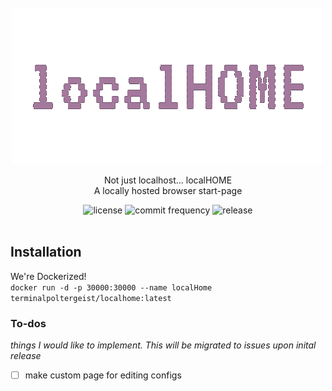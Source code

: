 <div id="top"></div>

<!-- PROJECT LOGO -->
<br />
<div align="center">
  <a href="https://github.com/terminalPoltergeist/localHOME">
    <img src=".github/logo.png" alt="Logo" width="500" height="250">
  </a>

  <p align="center">
    Not just localhost... localHOME
    <br/>
    A locally hosted browser start-page
  </p>

  <img src="https://img.shields.io/github/license/terminalPoltergeist/localHOME?color=blue&style=for-the-badge" alt="license">
  <img src="https://img.shields.io/github/commit-activity/m/terminalPoltergeist/localHOME?color=blue&style=for-the-badge" alt="commit frequency">
  <img src="https://img.shields.io/github/v/release/terminalPoltergeist/localHOME?color=blue&style=for-the-badge" alt="release">
</div>

<br/>

## Installation
We're Dockerized!
<br/>
```docker run -d -p 30000:30000 --name localHome terminalpoltergeist/localhome:latest```


### To-dos
*things I would like to implement. This will be migrated to issues upon inital release*

- [ ] make custom page for editing configs
